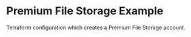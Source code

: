 # Premium File Storage Example

Terraform configuration which creates a Premium File Storage account.
